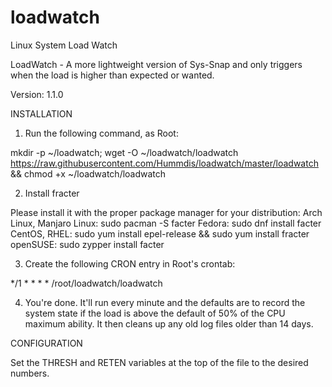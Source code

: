 # loadwatch
Linux System Load Watch

LoadWatch - A more lightweight version of Sys-Snap and only triggers when the load is higher than expected or wanted.

Version: 1.1.0

INSTALLATION

1. Run the following command, as Root:

mkdir -p ~/loadwatch; wget -O ~/loadwatch/loadwatch https://raw.githubusercontent.com/Hummdis/loadwatch/master/loadwatch && chmod +x ~/loadwatch/loadwatch

2. Install fracter

Please install it with the proper package manager for your distribution:
      Arch Linux, Manjaro Linux: sudo pacman -S facter
      Fedora: sudo dnf install facter
      CentOS, RHEL: sudo yum install epel-release && sudo yum install fracter
      openSUSE: sudo zypper install facter

3. Create the following CRON entry in Root's crontab:

*/1 * * * * /root/loadwatch/loadwatch

4. You're done.  It'll run every minute and the defaults are to record the system state if the load is above the default of 50% of the CPU maximum ability.
    It then cleans up any old log files older than 14 days.

CONFIGURATION

Set the THRESH and RETEN variables at the top of the file to the desired numbers.
